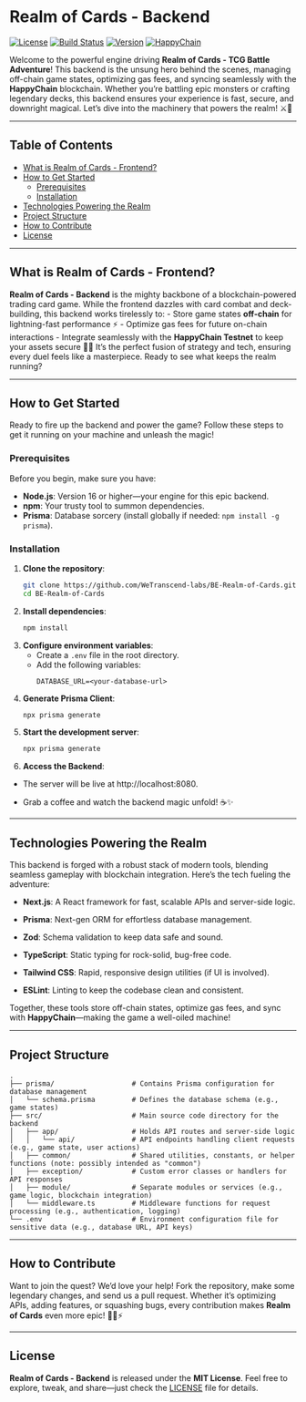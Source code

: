 # Realm of Cards - Backend
[![License](https://img.shields.io/badge/License-MIT-blue.svg)](https://opensource.org/licenses/MIT) [![Build Status](https://img.shields.io/badge/Build-Passing-brightgreen.svg)](https://github.com/WeTranscend-labs/FE-Realm-of-Cards/actions) [![Version](https://img.shields.io/badge/Version-1.0.0-orange.svg)](https://github.com/WeTranscend-labs/FE-Realm-of-Cards/releases) [![HappyChain](https://img.shields.io/badge/Blockchain-HappyChain-yellow.svg)](https://happy-testnet-sepolia.hub.caldera.xyz/)

  

Welcome to the powerful engine driving **Realm of Cards - TCG Battle Adventure**! This backend is the unsung hero behind the scenes, managing off-chain game states, optimizing gas fees, and syncing seamlessly with the **HappyChain** blockchain. Whether you’re battling epic monsters or crafting legendary decks, this backend ensures your experience is fast, secure, and downright magical. Let’s dive into the machinery that powers the realm! ⚔️🎴

----------

## Table of Contents

- [What is Realm of Cards - Frontend?](#what-is-realm-of-cards---frontend)
- [How to Get Started](#how-to-get-started)
  - [Prerequisites](#prerequisites)
  - [Installation](#installation)
- [Technologies Powering the Realm](#technologies-powering-the-realm)
- [Project Structure](#project-structure)
- [How to Contribute](#how-to-contribute)
- [License](#license)

  

----------

## What is Realm of Cards - Frontend? 

**Realm of Cards - Backend** is the mighty backbone of a blockchain-powered trading card game. While the frontend dazzles with card combat and deck-building, this backend works tirelessly to: - Store game states **off-chain** for lightning-fast performance ⚡ - Optimize gas fees for future on-chain interactions - Integrate seamlessly with the **HappyChain Testnet** to keep your assets secure 🧙‍♂️ It’s the perfect fusion of strategy and tech, ensuring every duel feels like a masterpiece. Ready to see what keeps the realm running?

----------

## How to Get Started

Ready to fire up the backend and power the game? Follow these steps to get it running on your machine and unleash the magic! 

### Prerequisites
Before you begin, make sure you have:

- **Node.js**: Version 16 or higher—your engine for this epic backend.  
- **npm**: Your trusty tool to summon dependencies.  
- **Prisma**: Database sorcery (install globally if needed: `npm install -g prisma`).

### Installation

1. **Clone the repository**:
   ```bash
   git clone https://github.com/WeTranscend-labs/BE-Realm-of-Cards.git
   cd BE-Realm-of-Cards
   ```
2. **Install dependencies**:
   ```bash
   npm install
   ```
3. **Configure environment variables**:
   - Create a `.env` file in the root directory.
   - Add the following variables:
     ```env
     DATABASE_URL=<your-database-url>
     ```
4. **Generate Prisma Client**:
   ```bash
   npx prisma generate
   ```
5.  **Start the development server**:  
	   ```bash
	   npx prisma generate
	```
6. **Access the Backend**:
-  The server will be live at http://localhost:8080.
  
-   Grab a coffee and watch the backend magic unfold! ☕✨

----------

## Technologies Powering the Realm

This backend is forged with a robust stack of modern tools, blending seamless gameplay with blockchain integration. Here’s the tech fueling the adventure:

-   **Next.js**: A React framework for fast, scalable APIs and server-side logic. 
  
-   **Prisma**: Next-gen ORM for effortless database management. 
  
-   **Zod**: Schema validation to keep data safe and sound. 
  
-   **TypeScript**: Static typing for rock-solid, bug-free code. 
  
-   **Tailwind CSS**: Rapid, responsive design utilities (if UI is involved). 
  
-   **ESLint**: Linting to keep the codebase clean and consistent. 
  

Together, these tools store off-chain states, optimize gas fees, and sync with **HappyChain**—making the game a well-oiled machine! 

----------

## Project Structure

```
.
├── prisma/                   # Contains Prisma configuration for database management
│   └── schema.prisma         # Defines the database schema (e.g., game states)
├── src/                      # Main source code directory for the backend
│   ├── app/                  # Holds API routes and server-side logic
│   │   └── api/              # API endpoints handling client requests (e.g., game state, user actions)
│   ├── common/               # Shared utilities, constants, or helper functions (note: possibly intended as "common")
│   ├── exception/            # Custom error classes or handlers for API responses
│   ├── module/               # Separate modules or services (e.g., game logic, blockchain integration)
│   └── middleware.ts         # Middleware functions for request processing (e.g., authentication, logging)
└── .env                      # Environment configuration file for sensitive data (e.g., database URL, API keys)
```
----------

## How to Contribute

Want to join the quest? We’d love your help! Fork the repository, make some legendary changes, and send us a pull request. Whether it’s optimizing APIs, adding features, or squashing bugs, every contribution makes **Realm of Cards** even more epic! 🧙‍♂️⚡

----------

## License 

**Realm of Cards - Backend** is released under the **MIT License**. Feel free to explore, tweak, and share—just check the [LICENSE](./LICENSE) file for details.
